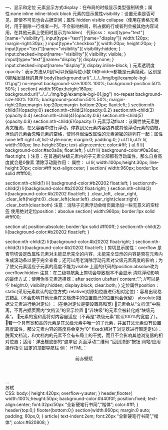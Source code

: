 一、显示和定位
 元素显示方式display：在布局的时候显示类型强制转换；属性:none inline inline-block block
 元素的显示属性visibility：设置元素是否可见，即使不可见也会占据空间；属性 hidden visible
collapse（使用在表格元素时，用于删除一行或者一列，不会影响格局，所占据的行或者列会被其他内容试用，在其他元素上使用时显示为hidden）
代码css：
nput[type="text"][name="visibility"],
  input[type="text"][name="display"]{
    width:120px;
    margin-right:30px;
  }
  input[type="checkbox"]{
    width:20px; height:20px;
  }
  input[type="text"][name="visibility"]{
    visibility:hidden;
  }
      input:checked+input[name="visibility"]{
        visibility: visible;
      }
      imput[type="text"][name="display"]{
        display:none;
      }
      input:checked+input[name="display"]{
        display:inline-block;
      }
元素透明度opacity：表示方法从0到1可以保留两位小数
0和hidden都能是元素隐藏，区别是0能触发鼠标的悬浮
body{background:url(“../../../img/bgi/example-bgi-01.jpg”) no-repeat
     background-size:100% 100%;
     background-position:50%  50%;
     }
section{
     width:160px;height:160px;
     background:url(“../../../img/bgi/example-bgi-01.jpg”) no-repeat
     background-size:100% 100%;
     background-position:50%  50%;
     margin-right:20px;margin-top:20px;margin-bottom:20px;
     flaot:left;
     }
section:nth-child(1){opacity:0}
section:nth-child(2){opacity:0.2}
section:nth-child(3){opacity:0.4}
section:nth-child(4){opacity:0.6}
section:nth-child(5){opacity:0.8}
section:nth-child(6){opacity:1}
元素浮动float：该属性使元素脱离文档流，在父容器中进行浮动，停靠到父元素内容边界或其他浮动元素的边框，浮动的元素会忽略元素的空格，使同样焗油改属性的元素紧密的排列在一起；属性none left right
ul{
list-style:none;
margin:0;
padding:0;
}
ul.fl li,ul.fr li{
width:100px;
line-height:30px;
text-align:cemter;
color:#fff;
}
ul.fl li{
background-color:#ac0a0a;
float:left;
}
ul.fr li{
background-color:#0a36ac;
flaot:right;
}
注意：在普通的块级元素内的子元素全部都有浮动属性，那么自身高度就会是0像素
清除浮动副作用：
属性：
ul li{
width:100px;height:30px;
line-height:30px;
color:#fff
text-align:ceter;
}
section{
     width:960px;
     border:1px solid #ffff00;
    
section:nth-child(1) li{
background-color:#b20202
float:left;
}
section:nth-child(2) li{background-color:#b20202
float:right;
}
section:nth-child(3) li{background-color:#b20202
float:left;
}
.clear_left, .clear_right, .clear_left{height:0}
.clear_left{clear:left}
.clear_right{clear:right}
.clear_both{clear:both}
注意：消除子元素浮动会给页面添加一些无意义的空标签
使用绝对定位position：absolue
section{
     width:960px;
     border:1px solid #ffff00;
    
section ul{
position:absolute;
border:1px solid #ff00ff;
}
section:nth-child(2) li{background-color:#b20202
float:left;
}

section:nth-child(2) li{background-color:#b20202
float:right;
}
section:nth-child(3) li{background-color:#b20202
float:left;
}
剪切显示属性：overflow
是否剪切设定改属性元素对未能显示完全的内容，未能完全显示的内容是否在元素内生成滚动条以便于完全查看；还可以用老消除浮动元素对父级元素高度的影响；为了使父元素适应子元素的高度不能为visible
上面的代码的position:absolue改为overflow:hidden
注意：在二级导航条上剪切会导致根本不会显示
清除浮动影响的最佳方式：使用伪类元素选择器：after
section ul:after{
content:”.”;  //可以是空
height:0;
visibility:hidden;
display:block;
clear:both;
}
定位属性position：static(采用元素默认的定位方式) relative(对原始位置进行相对定位)：容易出现格式错乱（不会影响其他元素在文档流中的位置自己的位置也会保留）
 absolute(根据父元素进行绝对定位) ：
(在绝对定位是要设置高和宽)
元素会从“文档流”中脱离，不再占据页面内“文档流”的显示位置
“非块级”的元素会被转化成“块级元素”。
元素的宽和高将对内容自适应（不再是“块级元素”默认100%的宽度了）。
若一个具有宽和高的元素是其父级元素中唯一的子元素，并且其父元素没有设置高度属性，那父元素内容的高度将会变为“0”
fixed(相对于浏览器进行固定定位)：脱离文档流，和文档内的元素不会有布局上的干扰，而且不会影响其他浏览器的相对位置；适用：弹出框底部的“遮罩层    页面浮动二维码    “回到顶部”按钮   网站/应用操作指引    固定的顶部导航栏
例：
HTML：
<header>前赤壁赋</header>
<section>
  <article>...</article>
</section>
<footer>苏轼</footer>
CSS:
body:{
height:420px;
overflow-y:auter;
}
header,flooter{
width:100%;heught:50px;
background-color:#d40f0f;
position:fixed;
text-align:center;
font:32px/50px “全新硬笔行书简”,”楷体”;
color:#fff;
}
header{top:0;}
flooter{bottom:0;}
section{width:660px;
margin:0 auto;
padding; 60px,0;
}
article{
text-indent:2em;
font:26px “全新硬笔行书简”,”楷体”;
color:#620808;
}
